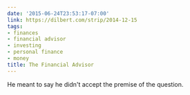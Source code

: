 ```yaml
---
date: '2015-06-24T23:53:17-07:00'
link: https://dilbert.com/strip/2014-12-15
tags:
- finances
- financial advisor
- investing
- personal finance
- money
title: The Financial Advisor
---
```


He meant to say he didn't accept the premise of the question.
